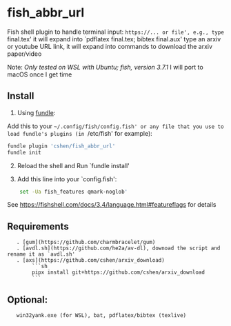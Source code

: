 # fish_abbr_url

Fish shell plugin to handle terminal input:
    `https://... or file', e.g.,
type `final.tex'  it will expand into `pdflatex final.tex; bibtex final.aux'
type an arxiv or youtube URL link, it will expand into commands to download the arxiv paper/video

Note: *Only tested on WSL with Ubuntu; fish, version 3.7.1*
I will port to macOS once I get time

## Install
1. Using [fundle](https://github.com/danhper/fundle):

Add this to your ``~/.config/fish/config.fish'
 or any file that you use to load fundle's plugins (in ``/etc/fish' for example):
```sh
fundle plugin 'cshen/fish_abbr_url'
fundle init
``` 

2. Reload the shell and Run `fundle install'

3. Add this line into your `config.fish': 
```sh
    set -Ua fish_features qmark-noglob'
```
See https://fishshell.com/docs/3.4/language.html#featureflags for details


## Requirements
       . [gum](https://github.com/charmbracelet/gum)
       . [avdl.sh](https://github.com/he2a/av-dl), downoad the script and rename it as `avdl.sh'
       . [axs](https://github.com/cshen/arxiv_download) 
            ```sh
            pipx install git+https://github.com/cshen/arxiv_download
            ```
## Optional:
       win32yank.exe (for WSL), bat, pdflatex/bibtex (texlive)


